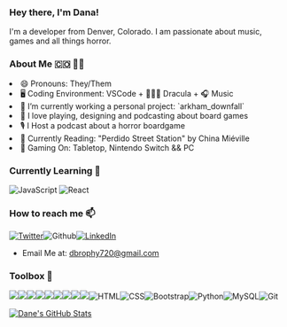 ### Hey there, I'm Dana! 

I'm a developer from Denver, Colorado. I am passionate about music, games and all things horror.

### About Me 🇨🇴 🏳️‍🌈
<li> 😄 Pronouns: They/Them</li>
<li> 🖥️ Coding Environment: VSCode + 🧛🏻‍♂️ Dracula + 🎧 Music</li>
<li> 🔭 I’m currently working a personal project: `arkham_downfall`</li>
<li> 🎲 I love playing, designing and podcasting about board games</li>
<li> 🎙 I Host a podcast about a horror boardgame</li>
<li> 📖 Currently Reading: "Perdido Street Station" by China Miéville</li>
<li> 💎 Gaming On: Tabletop, Nintendo Switch && PC</li>
</ul>

 ### Currently Learning 🌱  

![JavaScript](https://img.shields.io/badge/JavaScript-F7DF1E?style=for-the-badge&logo=javascript&logoColor=black)
![React](https://img.shields.io/badge/-ReactJS-grey?&style=for-the-badge&logo=react&logoColor=61DAFB)
### How to reach me 📫 
<a href="https://twitter.com/dane_mbb" target="_blank"><img alt="Twitter" src="https://img.shields.io/badge/-Twitter-1DA1F2?logo=twitter&logoColor=white&style=flat-square" /></a><img alt="Github" src="https://img.shields.io/badge/-GitHub-181717?&style=flat-square&logo=github&logoColor=white" /><a href="https://www.linkedin.com/in/dane-brophy/" target="_blank"><img alt="LinkedIn" src="https://img.shields.io/badge/-LinkedIn-0A66C2?&style=flat-square&logo=linkedin&logoColor=white" />
</a>
 - Email Me at: dbrophy720@gmail.com

### Toolbox 🧰
<img src="https://img.shields.io/badge/ruby%20-D14836.svg?&style=for-the-badge&logo=ruby&logoColor=white" /><img src="https://img.shields.io/badge/Ruby%20on%20Rails-D14836.svg?&style=for-the-badge&logo=rubyonrails&logoColor=white" /><img src="https://img.shields.io/badge/postgres-%23316192.svg?style=for-the-badge&logo=postgresql&logoColor=white" /><img src="https://img.shields.io/badge/ActiveRecord%20-201E84.svg?&style=for-the-badge&logo=ActiveRecord&logoColor=white" /><img src="https://img.shields.io/badge/OOP%20-201E84.svg?&style=for-the-badge&logo=OOP&logoColor=white" /><img src="https://img.shields.io/badge/TDD%20-2A42D0.svg?&style=for-the-badge&logo=TDD&logoColor=white" /><img src="https://img.shields.io/badge/MVC%20-25D366.svg?&style=for-the-badge&logo=MVC&logoColor=white" /><img src="https://img.shields.io/badge/REST%20-7119C2.svg?&style=for-the-badge&logo=REST&logoColor=white" /><img src="https://img.shields.io/badge/rspec%20-2A42D0.svg?&style=for-the-badge&logo=rspec&logoColor=white" />![HTML](https://img.shields.io/badge/-html5-E34F26?&style=for-the-badge&logo=html5&logoColor=white)![CSS](https://img.shields.io/badge/-css3-1572B6?&style=for-the-badge&logo=css3&logoColor=white)![Bootstrap](https://img.shields.io/badge/-Bootstrap-7952B3?&style=for-the-badge&logo=bootstrap&logoColor=white)![Python](https://img.shields.io/badge/-Python-3776AB?&style=for-the-badge&logo=python&logoColor=yellow)![MySQL](https://img.shields.io/badge/-MySQL-4479A1?&style=for-the-badge&logo=mysql&logoColor=white)![Git](https://img.shields.io/badge/-Git-F05032?&style=for-the-badge&logo=git&logoColor=white)
 
 [![Dane's GitHub Stats](https://github-readme-stats.vercel.app/api?username=danembb&show_icons=true&theme=dracula)](https://github.com/danembb/github-readme-stats)
